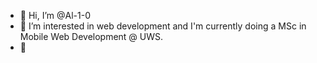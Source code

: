 - 👋 Hi, I’m @Al-1-0
- 👀 I’m interested in web development and I'm currently doing a MSc in Mobile Web Development @ UWS.
- 🌱 
<!---
Al-1-0/Al-1-0 is a ✨ special ✨ repository because its `README.md` (this file) appears on your GitHub profile.
You can click the Preview link to take a look at your changes.
--->
